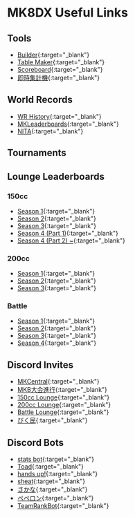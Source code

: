 # MK8DX Useful Links

## Tools

- [Builder](https://sheat-git.github.io/mk8dx-links/tools/builder){:target="_blank"}
- [Table Maker](https://sheat-git.github.io/mk8dx-links/tools/table-maker){:target="_blank"}
- [Scoreboard](https://sheat-git.github.io/mk8dx-links/tools/scoreboard){:target="_blank"}
- [即時集計機](https://sheat-git.github.io/mk8dx-links/tools/即時集計機){:target="_blank"}

## World Records

- [WR History](https://sheat-git.github.io/mk8dx-links/world-records/wr-history){:target="_blank"}
- [MKLeaderboards](https://sheat-git.github.io/mk8dx-links/world-records/mkleaderboards){:target="_blank"}
- [NITA](https://sheat-git.github.io/mk8dx-links/world-records/nita){:target="_blank"}

## Tournaments



## Lounge Leaderboards

### 150cc
  
- [Season 1](https://sheat-git.github.io/mk8dx-links/lounge-leaderboards/150cc/S1){:target="_blank"}
- [Season 2](https://sheat-git.github.io/mk8dx-links/lounge-leaderboards/150cc/S2){:target="_blank"}
- [Season 3](https://sheat-git.github.io/mk8dx-links/lounge-leaderboards/150cc/S3){:target="_blank"}
- [Season 4 (Part 1)](https://sheat-git.github.io/mk8dx-links/lounge-leaderboards/150cc/S4-1){:target="_blank"}
- [Season 4 (Part 2) ~](https://sheat-git.github.io/mk8dx-links/lounge-leaderboards/150cc){:target="_blank"}

### 200cc

- [Season 1](https://sheat-git.github.io/mk8dx-links/lounge-leaderboards/200cc/S1){:target="_blank"}
- [Season 2](https://sheat-git.github.io/mk8dx-links/lounge-leaderboards/200cc/S2){:target="_blank"}
- [Season 3](https://sheat-git.github.io/mk8dx-links/lounge-leaderboards/200cc/S3){:target="_blank"}

### Battle

- [Season 1](https://sheat-git.github.io/mk8dx-links/lounge-leaderboards/battle/S1){:target="_blank"}
- [Season 2](https://sheat-git.github.io/mk8dx-links/lounge-leaderboards/battle/S2){:target="_blank"}
- [Season 3](https://sheat-git.github.io/mk8dx-links/lounge-leaderboards/battle/S3){:target="_blank"}
- [Season 4](https://sheat-git.github.io/mk8dx-links/lounge-leaderboards/battle/S4){:target="_blank"}

## Discord Invites

- [MKCentral](https://sheat-git.github.io/mk8dx-links/discord-invites/mkc){:target="_blank"}
- [MKB大会進行](https://sheat-git.github.io/mk8dx-links/discord-invites/mkb大会進行){:target="_blank"}
- [150cc Lounge](https://sheat-git.github.io/mk8dx-links/discord-invites/150cc-lounge){:target="_blank"}
- [200cc Lounge](https://sheat-git.github.io/mk8dx-links/discord-invites/200cc-lounge){:target="_blank"}
- [Battle Lounge](https://sheat-git.github.io/mk8dx-links/discord-invites/battle-lounge){:target="_blank"}
- [びく民](https://sheat-git.github.io/mk8dx-links/discord-invites/びく民){:target="_blank"}

## Discord Bots

- [stats bot](https://sheat-git.github.io/mk8dx-links/discord-bots/stats){:target="_blank"}
- [Toad](https://sheat-git.github.io/mk8dx-links/discord-bots/toad){:target="_blank"}
- [hands up!](https://sheat-git.github.io/mk8dx-links/discord-bots/hands-up){:target="_blank"}
- [sheat](https://sheat-git.github.io/mk8dx-links/discord-bots/sheat){:target="_blank"}
- [さかな](https://sheat-git.github.io/mk8dx-links/discord-bots/さかな){:target="_blank"}
- [ペペロン](https://sheat-git.github.io/mk8dx-links/discord-bots/ペペロン){:target="_blank"}
- [TeamRankBot](https://sheat-git.github.io/mk8dx-links/discord-bots/teamrank){:target="_blank"}
